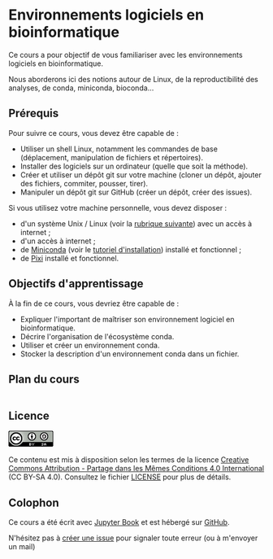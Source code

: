 # Environnements logiciels en bioinformatique

Ce cours a pour objectif de vous familiariser avec les environnements logiciels en bioinformatique.

Nous aborderons ici des notions autour de Linux, de la reproductibilité des analyses, de conda, miniconda, bioconda...

## Prérequis

Pour suivre ce cours, vous devez être capable de :

- Utiliser un shell Linux, notamment les commandes de base (déplacement, manipulation de fichiers et répertoires).
- Installer des logiciels sur un ordinateur (quelle que soit la méthode).
- Créer et utiliser un dépôt git sur votre machine (cloner un dépôt, ajouter des fichiers, commiter, pousser, tirer).
- Manipuler un dépôt git sur GitHub (créer un dépôt, créer des issues).

Si vous utilisez votre machine personnelle, vous devez disposer :
- d'un système Unix / Linux (voir la [rubrique suivante](linux)) avec un accès à internet ;
- d'un accès à internet ;
- de [Miniconda](https://docs.anaconda.com/miniconda/) (voir le [tutoriel d'installation](https://python.sdv.u-paris.fr/annexe_B_install_python/)) installé et fonctionnel ;
- de [Pixi](https://pixi.sh/latest/) installé et fonctionnel.


## Objectifs d'apprentissage

À la fin de ce cours, vous devriez être capable de :

- Expliquer l'important de maîtriser son environnement logiciel en bioinformatique.
- Décrire l'organisation de l'écosystème conda.
- Utiliser et créer un environnement conda.
- Stocker la description d'un environnement conda dans un fichier.


## Plan du cours

```{tableofcontents}
```


## Licence

![](img/CC-BY-SA.png)

Ce contenu est mis à disposition selon les termes de la licence [Creative Commons Attribution - Partage dans les Mêmes Conditions 4.0 International](https://creativecommons.org/licenses/by-sa/4.0/deed.fr) (CC BY-SA 4.0). Consultez le fichier [LICENSE](../LICENSE) pour plus de détails.


## Colophon

Ce cours a été écrit avec [Jupyter Book](https://jupyterbook.org/en/stable/intro.html) et est hébergé sur [GitHub](https://github.com/pierrepo/env-logiciels-bioinfo).

N'hésitez pas à [créer une issue](https://github.com/pierrepo/env-logiciels-bioinfo/issues/new/) pour signaler toute erreur (ou à m'envoyer un mail)
